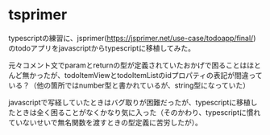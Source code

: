 # tsprimer

typescriptの練習に、jsprimer(https://jsprimer.net/use-case/todoapp/final/)のtodoアプリをjavascriptからtypescriptに移植してみた。

元々コメント文でparamとreturnの型が定義されていたおかげで困ることはほとんど無かったが、todoItemViewとtodoItemListのidプロパティの表記が間違っている？（他の箇所ではnumber型と書かれているが、string型になっていた）

javascriptで写経していたときはバグ取りが困難だったが、typescriptに移植したときは全く困ることがなくかなり気に入った（そのかわり、typescriptに慣れていないせいで無名関数を渡すときの型定義に苦労したが）。
